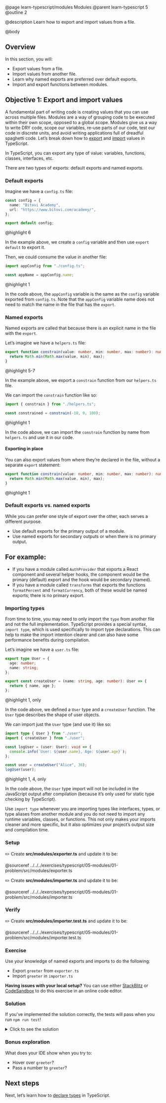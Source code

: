 @page learn-typescript/modules Modules
@parent learn-typescript 5
@outline 2

@description Learn how to export and import values from a file.

@body

## Overview

In this section, you will:

- Export values from a file.
- Import values from another file.
- Learn why named exports are preferred over default exports.
- Import and export functions between modules.

## Objective 1: Export and import values

A fundamental part of writing code is creating values that you can use across multiple files.
Modules are a way of grouping code to be executed within their own scope, opposed to a global scope.
Modules give us a way to write DRY code, scope our variables, re-use parts of our code, test our code in discrete units, and avoid writing applications full of dreadful spaghetti code.
Let’s break down how to [export](https://developer.mozilla.org/en-US/docs/Web/JavaScript/Reference/Statements/export) and [import](https://developer.mozilla.org/en-US/docs/Web/JavaScript/Reference/Statements/import) values in TypeScript.

In TypeScript, you can export any type of value: variables, functions, classes, interfaces, etc.

There are two types of exports: default exports and named exports.

### Default exports

Imagine we have a `config.ts` file:

```ts
const config = {
  name: "Bitovi Academy",
  url: "https://www.bitovi.com/academy/",
};

export default config;
```

@highlight 6

In the example above, we create a `config` variable and then use `export default` to export it.

Then, we could consume the value in another file:

```ts
import appConfig from "./config.ts";

const appName = appConfig.name;
```

@highlight 1

In the code above, the `appConfig` variable is the same as the `config` variable exported from `config.ts`.
Note that the `appConfig` variable name does not need to match the name in the file that has the `export`.

### Named exports

Named exports are called that because there is an explicit name in the file with the `export`.

Let’s imagine we have a `helpers.ts` file:

```ts
export function constrain(value: number, min: number, max: number): number {
  return Math.min(Math.max(value, min), max);
}
```

@highlight 5-7

In the example above, we export a `constrain` function from our `helpers.ts` file.

We can import the `constrain` function like so:

```ts
import { constrain } from "./helpers.ts";

const constrained = constrain(-18, 0, 100);
```

@highlight 1

In the code above, we can import the `constrain` function by name from `helpers.ts` and use it in our code.

#### Exporting in place

You can also export values from where they’re declared in the file, without a separate `export` statement:

```ts
export function constrain(value: number, min: number, max: number): number {
  return Math.min(Math.max(value, min), max);
}
```

@highlight 1

### Default exports vs. named exports

While you can prefer one style of export over the other, each serves a different purpose.

- Use default exports for the primary output of a module.
- Use named exports for secondary outputs or when there is no primary output.

## For example:

- If you have a module called `AuthProvider` that exports a React component and several helper hooks, the component would be the primary (default) export and the hook would be secondary (named).
- If you have a module called `transforms` that exports the functions `formatPercent` and `formatCurrency`, both of these would be named exports; there is no primary export.

### Importing types

From time to time, you may need to only import the `type` from another file and not the full implementation.
TypeScript provides a special syntax, `import type`, which is used specifically to import type declarations.
This can help to make the import intention clearer and can also have some performance benefits during compilation.

Let’s imagine we have a `user.ts` file:

```ts
export type User = {
  age: number;
  name: string;
};

export const createUser = (name: string, age: number): User => {
  return { name, age };
};
```

@highlight 1, only

In the code above, we defined a `User` type and a `createUser` function.
The `User` type describes the shape of user objects.

We can import just the `User` type (and use it) like so:

```ts
import type { User } from "./user";
import { createUser } from "./user";

const logUser = (user: User): void => {
  console.info(`User: ${user.name}, Age: ${user.age}`);
};

const user = createUser("Alice", 30);
logUser(user);
```

@highlight 1, 4, only

In the code above, the `User` type import will not be included in the JavaScript output after compilation (because it’s only used for static type checking by TypeScript).

Use `import type` whenever you are importing types like interfaces, types, or type aliases from another module and you do not need to import any runtime variables, classes, or functions.
This not only makes your imports cleaner and more specific, but it also optimizes your project’s output size and compilation time.

### Setup

✏️ Create **src/modules/exporter.ts** and update it to be:

@sourceref ../../../exercises/typescript/05-modules/01-problem/src/modules/exporter.ts

✏️ Create **src/modules/importer.ts** and update it to be:

@sourceref ../../../exercises/typescript/05-modules/01-problem/src/modules/importer.ts

### Verify

✏️ Create **src/modules/importer.test.ts** and update it to be:

@sourceref ../../../exercises/typescript/05-modules/01-problem/src/modules/importer.test.ts

### Exercise

Use your knowledge of named exports and imports to do the following:

- Export `greeter` from `exporter.ts`
- Import `greeter` in `importer.ts`

<strong>Having issues with your local setup?</strong> You can use either [StackBlitz](https://stackblitz.com/fork/github/bitovi/academy/tree/main/exercises/typescript/05-modules/01-problem?file=src/modules/exporter.ts) or [CodeSandbox](https://codesandbox.io/p/devbox/github/bitovi/academy/tree/main/exercises/typescript/05-modules/01-problem?file=src/modules/exporter.ts) to do this exercise in an online code editor.

### Solution

If you’ve implemented the solution correctly, the tests will pass when you run `npm run test`!

<details>
<summary>Click to see the solution</summary>

✏️ Update **src/modules/exporter.ts** to be:

@diff ../../../exercises/typescript/05-modules/01-problem/src/modules/exporter.ts ../../../exercises/typescript/05-modules/01-solution/src/modules/exporter.ts only

✏️ Update **src/modules/importer.ts** to be:

@diff ../../../exercises/typescript/05-modules/01-problem/src/modules/importer.ts ../../../exercises/typescript/05-modules/01-solution/src/modules/importer.ts only

<strong>Having issues with your local setup?</strong> See the solution in [StackBlitz](https://stackblitz.com/fork/github/bitovi/academy/tree/main/exercises/typescript/05-modules/01-solution?file=src/modules/exporter.ts) or [CodeSandbox](https://codesandbox.io/p/devbox/github/bitovi/academy/tree/main/exercises/typescript/05-modules/01-solution?file=src/modules/exporter.ts).

</details>

### Bonus exploration

What does your IDE show when you try to:

- Hover over `greeter`?
- Pass a number to `greeter`?

## Next steps

Next, let’s learn how to [declare types](./types.html) in TypeScript.
